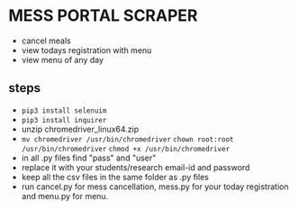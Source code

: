# MESS PORTAL SCRAPER
* cancel meals
* view todays registration with menu 
* view menu of any day


## steps
* `pip3 install selenuim`
* `pip3 install inquirer`
*  unzip chromedriver_linux64.zip
* `mv chromedriver /usr/bin/chromedriver`
   `chown root:root /usr/bin/chromedriver`
   `chmod +x /usr/bin/chromedriver`
* in all .py files find "pass" and "user"
* replace it with your students/research email-id and password
* keep all the csv files in the same folder as .py files
* run cancel.py for mess cancellation, mess.py for your today registration and menu.py for menu. 
